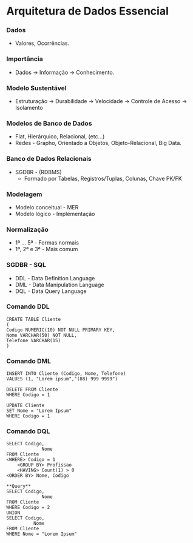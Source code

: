 # Arquitetura de Dados Essencial

### Dados

- Valores, Ocorrências.

### Importância

- Dados → Informação → Conhecimento.

### Modelo Sustentável

- Estruturação → Durabilidade → Velocidade → Controle de Acesso → Isolamento

### Modelos de Banco de Dados

- Flat, Hierárquico, Relacional, (etc...)
- Redes - Grapho, Orientado a Objetos, Objeto-Relacional, Big Data.

### Banco de Dados Relacionais

- SGDBR - (RDBMS)
  - Formado por Tabelas, Registros/Tuplas, Colunas, Chave PK/FK

### Modelagem

- Modelo conceitual - MER
- Modelo lógico - Implementação

### Normalização

- 1ª ... 5ª - Formas normais
- 1ª, 2ª e 3ª - Mais comum

### SGDBR - SQL

- DDL - Data Definition Language
- DML - Data Manipulation Language
- DQL - Data Query Language

### Comando DDL

```
CREATE TABLE Cliente
(
Codigo NUMERIC(10) NOT NULL PRIMARY KEY,
Nome VARCHAR(50) NOT NULL,
Telefone VARCHAR(15)
)
```

### Comando DML

```
INSERT INTO Cliente (Codigo, Nome, Telefone)
VALUES (1, "Lorem ipsum","(88) 999 9999")

DELETE FROM Cliente
WHERE Codigo = 1

UPDATE Cliente
SET Nome = "Lorem Ipsum"
WHERE Codigo = 1
```

### Comando DQL

```
SELECT Codigo,
			 Nome
FROM Cliente
<WHERE> Codigo = 1
	<GROUP BY> Profissao
	<HAVING> Count(1) > 0
<ORDER BY> Nome, Codigo

**Query**
SELECT Codigo,
			 Nome
FROM Cliente
WHERE Codigo = 2
UNION
SELECT Codigo,
		  Nome
FROM Cliente
WHERE Nome = "Lorem Ipsum"
```
